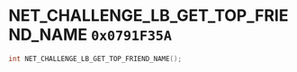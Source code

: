 # NET_CHALLENGE_LB_GET_TOP_FRIEND_NAME `0x0791F35A`

```cpp
int NET_CHALLENGE_LB_GET_TOP_FRIEND_NAME();
```
